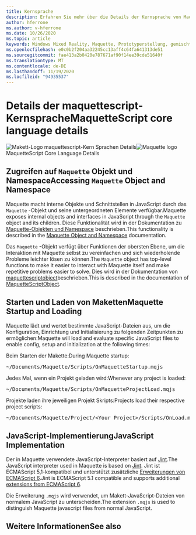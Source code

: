 ```yaml
---
title: Kernsprache
description: Erfahren Sie mehr über die Details der Kernsprache von Maquette.
author: hferrone
ms.author: v-hferrone
ms.date: 10/26/2020
ms.topic: article
keywords: Windows Mixed Reality, Maquette, Prototyperstellung, gemischte Realität, Virtual Reality, VR, Mr, Feedback, Feedback-Hub, Fehler
ms.openlocfilehash: e0c0b2f204aa32245cc13aff4c64fa641313de51
ms.sourcegitcommit: fae413a2b0420e787671af90f14ee39cde51640f
ms.translationtype: MT
ms.contentlocale: de-DE
ms.lasthandoff: 11/19/2020
ms.locfileid: "94935537"
---
```

# <a name="maquettescript-core-language-details"></a><span data-ttu-id="5a7f5-104">Details der maquettescript-Kernsprache</span><span class="sxs-lookup"><span data-stu-id="5a7f5-104">MaquetteScript core language details</span></span>

<!-- TODO(Harrison): Need consolidated logo with text -->
<span data-ttu-id="5a7f5-105">![Makett-Logo ](../images/MaquetteIcon.png) maquettescript-Kern Sprachen Details</span><span class="sxs-lookup"><span data-stu-id="5a7f5-105">![Maquette logo](../images/MaquetteIcon.png) MaquetteScript Core Language Details</span></span>

## <a name="accessing-maquette-object-and-namespace"></a><span data-ttu-id="5a7f5-106">Zugreifen auf `Maquette` Objekt und Namespace</span><span class="sxs-lookup"><span data-stu-id="5a7f5-106">Accessing `Maquette` Object and Namespace</span></span>

<!-- TODO(Stefan): Need high-level summary of this functionality before we send people to an outside docs link. -->
<span data-ttu-id="5a7f5-107">Maquette macht interne Objekte und Schnittstellen in JavaScript durch das `Maquette` -Objekt und seine untergeordneten Elemente verfügbar.</span><span class="sxs-lookup"><span data-stu-id="5a7f5-107">Maquette exposes internal objects and interfaces in JavaScript through the `Maquette` object and its children.</span></span> <span data-ttu-id="5a7f5-108">Diese Funktionalität wird in der Dokumentation zu [Maquette-Objekten und Namespace](https://www.maquette.ms/doc_staging/objects/Maquette.html) beschrieben.</span><span class="sxs-lookup"><span data-stu-id="5a7f5-108">This functionality is described in the [Maquette Object and Namespace](https://www.maquette.ms/doc_staging/objects/Maquette.html) documentation.</span></span> 

<!-- TODO(Stefan): Need high-level summary of this functionality before we send people to an outside docs link. -->
<span data-ttu-id="5a7f5-109">Das `Maquette` -Objekt verfügt über Funktionen der obersten Ebene, um die Interaktion mit Maquette selbst zu vereinfachen und sich wiederholende Probleme leichter lösen zu können.</span><span class="sxs-lookup"><span data-stu-id="5a7f5-109">The `Maquette` object has top-level functions to make it easier to interact with Maquette itself and make repetitive problems easier to solve.</span></span> <span data-ttu-id="5a7f5-110">Dies wird in der Dokumentation von [maquettescriptobject](https://www.maquette.ms/doc_staging/objects/Maquette.MaquetteScriptObject.html)beschrieben.</span><span class="sxs-lookup"><span data-stu-id="5a7f5-110">This is described in the documentation of [MaquetteScriptObject](https://www.maquette.ms/doc_staging/objects/Maquette.MaquetteScriptObject.html).</span></span>

## <a name="maquette-startup-and-loading"></a><span data-ttu-id="5a7f5-111">Starten und Laden von Maketten</span><span class="sxs-lookup"><span data-stu-id="5a7f5-111">Maquette Startup and Loading</span></span>

<!-- TODO(Stefan): Need context on why this is important for users and how they will take advantage of this in production? -->
<span data-ttu-id="5a7f5-112">Maquette lädt und wertet bestimmte JavaScript-Dateien aus, um die Konfiguration, Einrichtung und Initialisierung zu folgenden Zeitpunkten zu ermöglichen:</span><span class="sxs-lookup"><span data-stu-id="5a7f5-112">Maquette will load and evaluate specific JavaScript files to enable config, setup and initialization at the following times:</span></span>

<span data-ttu-id="5a7f5-113">Beim Starten der Makette:</span><span class="sxs-lookup"><span data-stu-id="5a7f5-113">During Maquette startup:</span></span>
<pre>
~/Documents/Maquette/Scripts/OnMaquetteStartup.mqjs
</pre>

<span data-ttu-id="5a7f5-114">Jedes Mal, wenn ein Projekt geladen wird:</span><span class="sxs-lookup"><span data-stu-id="5a7f5-114">Whenever any project is loaded:</span></span>
<pre>
~/Documents/Maquette/Scripts/OnMaquetteProjectLoad.mqjs
</pre>

<span data-ttu-id="5a7f5-115">Projekte laden ihre jeweiligen Projekt Skripts:</span><span class="sxs-lookup"><span data-stu-id="5a7f5-115">Projects load their respective project scripts:</span></span>
<pre>
~/Documents/Maquette/Project/&lt;Your Project&gt;/Scripts/OnLoad.mqjs
</pre>

## <a name="javascript-implementation"></a><span data-ttu-id="5a7f5-116">JavaScript-Implementierung</span><span class="sxs-lookup"><span data-stu-id="5a7f5-116">JavaScript Implementation</span></span>

<!-- TODO(Stefan): Is there anything else we can tell users about the JS interpreter as applied to Maquette? -->
<span data-ttu-id="5a7f5-117">Der in Maquette verwendete JavaScript-Interpreter basiert auf [Jint](https://github.com/sebastienros/jint).</span><span class="sxs-lookup"><span data-stu-id="5a7f5-117">The JavaScript interpreter used in Maquette is based on [Jint](https://github.com/sebastienros/jint).</span></span> <span data-ttu-id="5a7f5-118">Jint ist ECMAScript 5,1-kompatibel und unterstützt zusätzliche [Erweiterungen von ECMAScript 6](https://github.com/sebastienros/jint/issues/343).</span><span class="sxs-lookup"><span data-stu-id="5a7f5-118">Jint is ECMAScript 5.1 compatible and supports additional [extensions from ECMAScript 6](https://github.com/sebastienros/jint/issues/343).</span></span> 

<span data-ttu-id="5a7f5-119">Die Erweiterung `.mqjs` wird verwendet, um Makett-JavaScript-Dateien von normalem JavaScript zu unterscheiden.</span><span class="sxs-lookup"><span data-stu-id="5a7f5-119">The extension `.mqjs` is used to distinguish Maquette javascript files from normal JavaScript.</span></span>

## <a name="see-also"></a><span data-ttu-id="5a7f5-120">Weitere Informationen</span><span class="sxs-lookup"><span data-stu-id="5a7f5-120">See also</span></span> 
<!-- TODO(Stefan): Add any additional JS related links that may help with troubleshooting or issues? -->